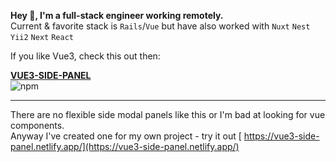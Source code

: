 
**Hey 👋, I'm a full-stack engineer working remotely.**<br />
Current & favorite stack is `Rails`/`Vue` but have also worked with `Nuxt` `Nest` `Yii2` `Next` `React`

If you like Vue3, check this out then:

**[VUE3-SIDE-PANEL](https://github.com/headmandev/vue3-side-panel)** <br /> 
 ![npm](https://img.shields.io/npm/dm/vue3-side-panel)<br /> 

----
There are no flexible side modal panels like this or I'm bad at looking for vue components.  <br />
Anyway I've created one for my own project - try it out [ https://vue3-side-panel.netlify.app/](https://vue3-side-panel.netlify.app/)
